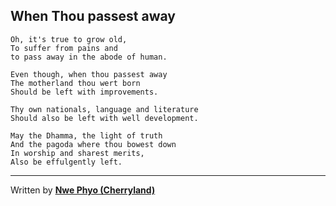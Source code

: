 ## When Thou passest away

	Oh, it's true to grow old,
	To suffer from pains and
	to pass away in the abode of human.

	Even though, when thou passest away
	The motherland thou wert born
	Should be left with improvements.

	Thy own nationals, language and literature
	Should also be left with well development.

	May the Dhamma, the light of truth
	And the pagoda where thou bowest down
	In worship and sharest merits,
	Also be effulgently left.

----
Written by **[Nwe Phyo (Cherryland)](AUTHOR.md)**